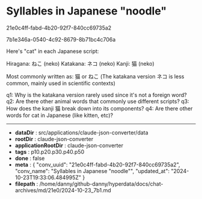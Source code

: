 # Syllables in Japanese "noodle"

21e0c4ff-fabd-4b20-92f7-840cc69735a2

7b1e346a-0540-4c92-8679-8b71bc4c706a

 Here's "cat" in each Japanese script:

Hiragana: ねこ (neko)
Katakana: ネコ (neko)
Kanji: 猫 (neko)

Most commonly written as: 猫 or ねこ
(The katakana version ネコ is less common, mainly used in scientific contexts)

q1: Why is the katakana version rarely used since it's not a foreign word?
q2: Are there other animal words that commonly use different scripts?
q3: How does the kanji 猫 break down into its components?
q4: Are there other words for cat in Japanese (like kitten, etc)?

---

* **dataDir** : src/applications/claude-json-converter/data
* **rootDir** : claude-json-converter
* **applicationRootDir** : claude-json-converter
* **tags** : p10.p20.p30.p40.p50
* **done** : false
* **meta** : {
  "conv_uuid": "21e0c4ff-fabd-4b20-92f7-840cc69735a2",
  "conv_name": "Syllables in Japanese \"noodle\"",
  "updated_at": "2024-10-23T19:33:06.484995Z"
}
* **filepath** : /home/danny/github-danny/hyperdata/docs/chat-archives/md/21e0/2024-10-23_7b1.md
